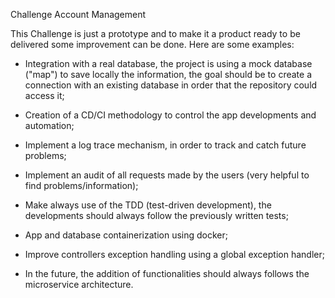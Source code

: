 Challenge Account Management

This Challenge is just a prototype and to make it a product ready to be delivered some improvement can be done.
Here are some examples:

- Integration with a real database, the project is using a mock database ("map") to save locally the information, 
the goal should be to create a connection with an existing database in order that the repository could access it;

- Creation of a CD/CI methodology to control the app developments and automation;

- Implement a log trace mechanism, in order to track and catch future problems;

- Implement an audit of all requests made by the users (very helpful to find problems/information);

- Make always use of the TDD (test-driven development), the developments should always follow the previously written tests;

- App and database containerization using docker;

- Improve controllers exception handling using a global exception handler;

- In the future, the addition of functionalities should always follows the microservice architecture.
